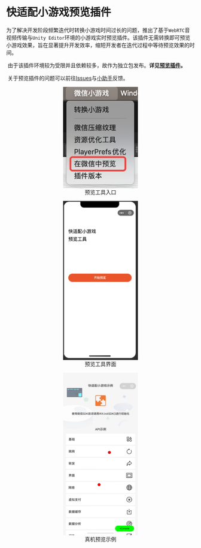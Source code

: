 # **快适配小游戏预览插件**

​    为了解决开发阶段频繁迭代时转换小游戏时间过长的问题，推出了基于`WebRTC`音视频传输与`Unity Editor`环境的小游戏实时预览插件。该插件无需转换即可预览小游戏效果，旨在显著提升开发效率，缩短开发者在迭代过程中等待预览效果的时间。

​    由于该插件环境较为受限并且依赖较多，故作为独立包发布。**详见[预览插件](https://github.com/wechat-miniprogram/minigame-unity-wechat-preview)。**

​    关于预览插件的问题可以前往[Issues](https://github.com/wechat-miniprogram/minigame-unity-wechat-preview/issues)与[小助手](https://wechat-miniprogram.github.io/minigame-unity-webgl-transform/Design/IssueAndContact.html#%E5%B0%8F%E6%B8%B8%E6%88%8F%E5%AE%A2%E6%9C%8D%E5%8A%A9%E6%89%8B)反馈。

<figure style="text-align: center;">
  <img src="../image/wechatpreview/wechatpreview1.png" alt="wechatpreview1" style="width: 200px; display: block; margin: 0 auto;"/>
  <figcaption>预览工具入口</figcaption>
</figure>

<figure style="text-align: center;">
  <img src="../image/wechatpreview/wechatpreview2.png" alt="wechatpreview2" style="width: 200px; display: block; margin: 0 auto;" />
  <figcaption>预览工具界面</figcaption>
</figure>

<figure style="text-align: center;">
  <img src="../image/wechatpreview/wechatpreview3.jpg" alt="wechatpreview3" style="width: 200px; display: block; margin: 0 auto;" />
  <figcaption>真机预览示例</figcaption>
</figure>